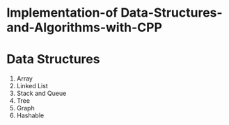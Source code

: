 # Implementation-of Data-Structures-and-Algorithms-with-CPP

# Data Structures

1. Array
2. Linked List
3. Stack and Queue
4. Tree
5. Graph
6. Hashable
